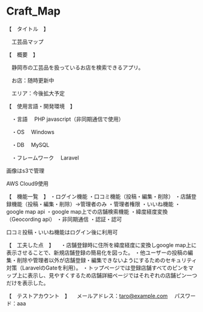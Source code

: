 # Craft_Map

【　タイトル　】

　工芸品マップ
 

【　概要　】

　静岡市の工芸品を扱っているお店を検索できるアプリ。
 
　お店：随時更新中
 
　エリア：今後拡大予定
 
  
【　使用言語・開発環境　】

　・言語
　PHP  javascript（非同期通信で使用）
 
　・OS
 　Windows
  
　・DB
 　MySQL
  
　・フレームワーク
 　Laravel
  
  画像はs3で管理
  
  AWS Cloud9使用
  
 
【　機能一覧　】
 ・ログイン機能
 ・口コミ機能（投稿・編集・削除）
 ・店舗登録機能（投稿・編集・削除）→管理者のみ
 ・管理者権限
 ・いいね機能
 ・google map api
 ・google map上での店舗検索機能
 ・緯度経度変換（Geocording api）
 ・非同期通信
 ・認証・認可
 
 口コミ投稿・いいね機能はログイン後に利用可
 
【　工夫した点　】
　・店舗登録時に住所を緯度経度に変換しgoogle map上に表示させることで、新規店舗登録の簡易化を図った。
  ・他ユーザーの投稿の編集・削除や管理者以外が店舗登録・編集できないようにするためのセキュリティ対策（LaravelのGateを利用）。
  ・トップページでは登録店舗すべてのピンをマップ上に表示し、見やすくするため店舗詳細ページではそれぞれの店舗ピン一つだけを表示した。
  
【　テストアカウント　】
　メールアドレス：taro@example.com
　パスワード：aaa
